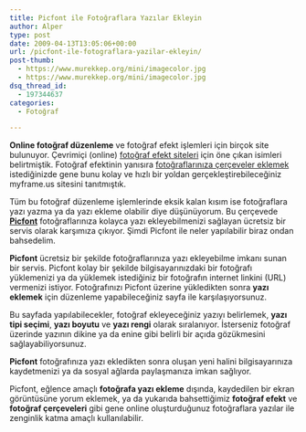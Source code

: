 ```yaml
---
title: Picfont ile Fotoğraflara Yazılar Ekleyin
author: Alper
type: post
date: 2009-04-13T13:05:06+00:00
url: /picfont-ile-fotograflara-yazilar-ekleyin/
post-thumb:
  - https://www.murekkep.org/mini/imagecolor.jpg
  - https://www.murekkep.org/mini/imagecolor.jpg
dsq_thread_id:
  - 197344637
categories:
  - Fotoğraf

---
```

**Online fotoğraf düzenleme** ve fotoğraf efekt işlemleri için birçok site bulunuyor. Çevrimiçi (online) [fotoğraf efekt siteleri][1] için öne çıkan isimleri belirtmiştik. Fotoğraf efektinin yanısıra [fotoğraflarınıza çerçeveler eklemek][2] istediğinizde gene bunu kolay ve hızlı bir yoldan gerçekleştirebileceğiniz myframe.us sitesini tanıtmıştık. 

Tüm bu fotoğraf düzenleme işlemlerinde eksik kalan kısım ise fotoğraflara yazı yazma ya da yazı ekleme olabilir diye düşünüyorum. Bu çerçevede **[Picfont][3]** fotoğraflarınıza kolayca yazı ekleyebilmenizi sağlayan ücretsiz bir servis olarak karşımıza çıkıyor. Şimdi Picfont ile neler yapılabilir biraz ondan bahsedelim. <!--more-->

**Picfont** ücretsiz bir şekilde fotoğraflarınıza yazı ekleyebilme imkanı sunan bir servis. Picfont kolay bir şekilde bilgisayarınızdaki bir fotoğrafı yüklemenizi ya da yüklemek istediğiniz bir fotoğrafın internet linkini (URL) vermenizi istiyor. Fotoğrafınızı Picfont üzerine yükledikten sonra **yazı eklemek** için düzenleme yapabileceğiniz sayfa ile karşılaşıyorsunuz. 

Bu sayfada yapılabilecekler, fotoğraf ekleyeceğiniz yazıyı belirlemek, **yazı tipi seçimi**, **yazı boyutu** ve **yazı rengi** olarak sıralanıyor. İsterseniz fotoğraf üzerinde yazının dikine ya da enine gibi belirli bir açıda gözükmesini sağlayabiliyorsunuz. 

**Picfont** fotoğrafınıza yazı ekledikten sonra oluşan yeni halini bilgisayarınıza kaydetmenizi ya da sosyal ağlarda paylaşmanıza imkan sağlıyor. 

Picfont, eğlence amaçlı **fotoğrafa yazı ekleme** dışında, kaydedilen bir ekran görüntüsüne yorum eklemek, ya da yukarıda bahsettiğimiz **fotoğraf efekt** ve **fotoğraf çerçeveleri** gibi gene online oluşturduğunuz fotoğraflara yazılar ile zenginlik katma amaçlı kullanılabilir.

 [1]: https://www.murekkep.org/en-iyi-5-fotograf-efekt-sitesi-1805
 [2]: https://www.murekkep.org/fotograflariniza-cerceveler-ekleyin-1922
 [3]: http://picfont.com/